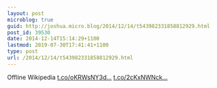 ```yaml
---
layout: post
microblog: true
guid: http://joshua.micro.blog/2014/12/14/t543982331858812929.html
post_id: 39530
date: 2014-12-14T15:14:29+1100
lastmod: 2019-07-30T17:41:41+1100
type: post
url: /2014/12/14/t543982331858812929.html
---
```

Offline Wikipedia [t.co/oKRWsNY3d...](http://t.co/oKRWsNY3dE) [t.co/2cKxNWNck...](http://t.co/2cKxNWNck9)
